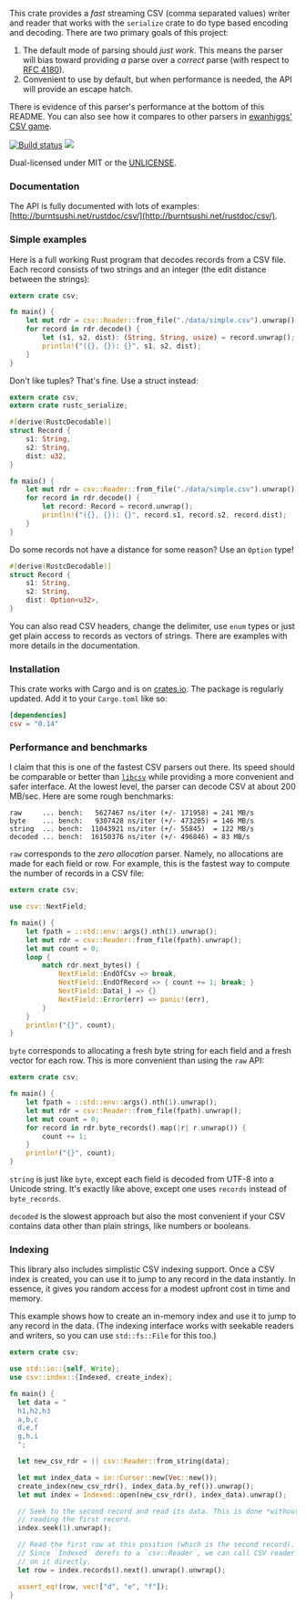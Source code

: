 This crate provides a *fast* streaming CSV (comma separated values) writer and
reader that works with the `serialize` crate to do type based encoding
and decoding. There are two primary goals of this project:

1. The default mode of parsing should *just work*. This means the parser
   will bias toward providing *a* parse over a *correct* parse (with
   respect to [RFC 4180](http://tools.ietf.org/html/rfc4180)).
2. Convenient to use by default, but when performance is needed, the
   API will provide an escape hatch.

There is evidence of this parser's performance at the bottom of this README.
You can also see how it compares to other parsers in
[ewanhiggs' CSV game](https://bitbucket.org/ewanhiggs/csv-game).

[![Build status](https://api.travis-ci.org/BurntSushi/rust-csv.png)](https://travis-ci.org/BurntSushi/rust-csv)
[![](http://meritbadge.herokuapp.com/csv)](https://crates.io/crates/csv)

Dual-licensed under MIT or the [UNLICENSE](http://unlicense.org).


### Documentation

The API is fully documented with lots of examples:
[http://burntsushi.net/rustdoc/csv/](http://burntsushi.net/rustdoc/csv/).


### Simple examples

Here is a full working Rust program that decodes records from a CSV file. Each
record consists of two strings and an integer (the edit distance between the
strings):

```rust
extern crate csv;

fn main() {
    let mut rdr = csv::Reader::from_file("./data/simple.csv").unwrap();
    for record in rdr.decode() {
        let (s1, s2, dist): (String, String, usize) = record.unwrap();
        println!("({}, {}): {}", s1, s2, dist);
    }
}
```

Don't like tuples? That's fine. Use a struct instead:

```rust
extern crate csv;
extern crate rustc_serialize;

#[derive(RustcDecodable)]
struct Record {
    s1: String,
    s2: String,
    dist: u32,
}

fn main() {
    let mut rdr = csv::Reader::from_file("./data/simple.csv").unwrap();
    for record in rdr.decode() {
        let record: Record = record.unwrap();
        println!("({}, {}): {}", record.s1, record.s2, record.dist);
    }
}
```

Do some records not have a distance for some reason? Use an `Option` type!

```rust
#[derive(RustcDecodable)]
struct Record {
    s1: String,
    s2: String,
    dist: Option<u32>,
}
```

You can also read CSV headers, change the delimiter, use `enum` types or just
get plain access to records as vectors of strings. There are examples with more
details in the documentation.


### Installation

This crate works with Cargo and is on
[crates.io](https://crates.io/crates/csv). The package is regularly updated.
Add it to your `Cargo.toml` like so:

```toml
[dependencies]
csv = "0.14"
```


### Performance and benchmarks

I claim that this is one of the fastest CSV parsers out there. Its speed should
be comparable or better than
[`libcsv`](http://sourceforge.net/projects/libcsv/)
while providing a more convenient and safer interface. At the lowest level, the
parser can decode CSV at about 200 MB/sec. Here are some rough benchmarks:

```
raw     ... bench:   5627467 ns/iter (+/- 171958) = 241 MB/s
byte    ... bench:   9307428 ns/iter (+/- 473205) = 146 MB/s
string  ... bench:  11043921 ns/iter (+/- 55845)  = 122 MB/s
decoded ... bench:  16150376 ns/iter (+/- 496846) = 83 MB/s
```

`raw` corresponds to the *zero allocation* parser. Namely, no allocations are
made for each field or row. For example, this is the fastest way to compute the
number of records in a CSV file:

```rust
extern crate csv;

use csv::NextField;

fn main() {
    let fpath = ::std::env::args().nth(1).unwrap();
    let mut rdr = csv::Reader::from_file(fpath).unwrap();
    let mut count = 0;
    loop {
        match rdr.next_bytes() {
            NextField::EndOfCsv => break,
            NextField::EndOfRecord => { count += 1; break; }
            NextField::Data(_) => {}
            NextField::Error(err) => panic!(err),
        }
    }
    println!("{}", count);
}
```

`byte` corresponds to allocating a fresh byte string for each field and a fresh
vector for each row. This is more convenient than using the `raw` API:

```rust
extern crate csv;

fn main() {
    let fpath = ::std::env::args().nth(1).unwrap();
    let mut rdr = csv::Reader::from_file(fpath).unwrap();
    let mut count = 0;
    for record in rdr.byte_records().map(|r| r.unwrap()) {
        count += 1;
    }
    println!("{}", count);
}
```

`string` is just like `byte`, except each field is decoded from UTF-8 into a
Unicode string. It's exactly like above, except one uses `records` instead of
`byte_records`.

`decoded` is the slowest approach but also the most convenient if your CSV
contains data other than plain strings, like numbers or booleans.


### Indexing

This library also includes simplistic CSV indexing support. Once a CSV index
is created, you can use it to jump to any record in the data instantly. In
essence, it gives you random access for a modest upfront cost in time and
memory.

This example shows how to create an in-memory index and use it to jump to
any record in the data. (The indexing interface works with seekable readers
and writers, so you can use `std::fs::File` for this too.)

```rust
extern crate csv;

use std::io::{self, Write};
use csv::index::{Indexed, create_index};

fn main() {
  let data = "
  h1,h2,h3
  a,b,c
  d,e,f
  g,h,i
  ";

  let new_csv_rdr = || csv::Reader::from_string(data);

  let mut index_data = io::Cursor::new(Vec::new());
  create_index(new_csv_rdr(), index_data.by_ref()).unwrap();
  let mut index = Indexed::open(new_csv_rdr(), index_data).unwrap();

  // Seek to the second record and read its data. This is done *without*
  // reading the first record.
  index.seek(1).unwrap();

  // Read the first row at this position (which is the second record).
  // Since `Indexed` derefs to a `csv::Reader`, we can call CSV reader methods
  // on it directly.
  let row = index.records().next().unwrap().unwrap();

  assert_eq!(row, vec!["d", "e", "f"]);
}
```
